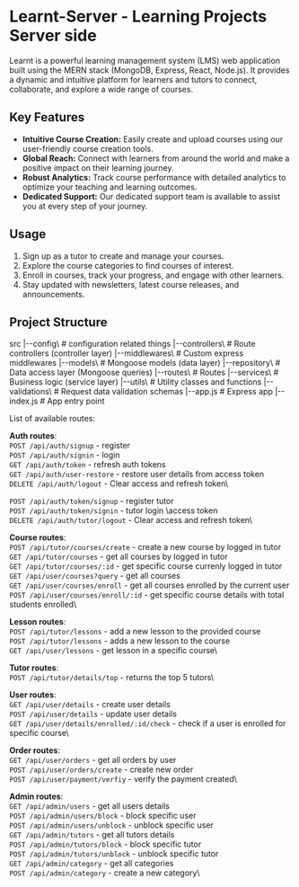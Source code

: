 # Learnt-Server - Learning Projects Server side

Learnt is a powerful learning management system (LMS) web application built using the MERN stack (MongoDB, Express, React, Node.js). It provides a dynamic and intuitive platform for learners and tutors to connect, collaborate, and explore a wide range of courses.

## Key Features

- **Intuitive Course Creation:** Easily create and upload courses using our user-friendly course creation tools.
- **Global Reach:** Connect with learners from around the world and make a positive impact on their learning journey.
- **Robust Analytics:** Track course performance with detailed analytics to optimize your teaching and learning outcomes.
- **Dedicated Support:** Our dedicated support team is available to assist you at every step of your journey.

## Usage

1. Sign up as a tutor to create and manage your courses.
2. Explore the course categories to find courses of interest.
3. Enroll in courses, track your progress, and engage with other learners.
4. Stay updated with newsletters, latest course releases, and announcements.

## Project Structure

src
|--config\ # configuration related things
|--controllers\ # Route controllers (controller layer)
|--middlewares\ # Custom express middlewares
|--models\ # Mongoose models (data layer)
|--repository\ # Data access layer (Mongoose queries)
|--routes\ # Routes
|--services\ # Business logic (service layer)
|--utils\ # Utility classes and functions
|--validations\ # Request data validation schemas
|--app.js # Express app
|--index.js # App entry point


List of available routes:

**Auth routes**:\
`POST /api/auth/signup` - register\
`POST /api/auth/signin` - login\
`GET /api/auth/token` - refresh auth tokens\
`GET /api/auth/user-restore` - restore user details from access token\
`DELETE /api/auth/logout` - Clear access and refresh token\

`POST /api/auth/token/signup` - register tutor\
`POST /api/auth/token/signin` - tutor login \access token\
`DELETE /api/auth/tutor/logout` - Clear access and refresh token\

**Course routes**:\
`POST /api/tutor/courses/create` - create a new course by logged in tutor\
`GET /api/tutor/courses` - get all courses by logged in tutor\
`GET /api/tutor/courses/:id` - get specific course currenly logged in tutor\
`GET /api/user/courses?query` - get all courses\
`GET /api/user/courses/enroll` - get all courses enrolled by the current user\
`POST /api/user/courses/enroll/:id` - get specific course details with total students enrolled\

**Lesson routes**:\
`POST /api/tutor/lessons` - add a new lesson to the provided course\
`POST /api/tutor/lessons` - adds a new lesson to the course\
`GET /api/user/lessons` - get lesson in a specific course\

**Tutor routes**:\
`POST /api/tutor/details/top` - returns the top 5 tutors\

**User routes**:\
`GET /api/user/details` - create user details\
`POST /api/user/details` - update user details\
`GET /api/user/details/enrolled/:id/check` - check if a user is enrolled for specific course\

**Order routes**:\
`GET /api/user/orders` - get all orders by user\
`POST /api/user/orders/create` - create new order\
`POST /api/user/payment/verfiy` - verify the payment created\

**Admin routes**:\
`GET /api/admin/users` - get all users details\
`POST /api/admin/users/block` - block specific user\
`POST /api/admin/users/unblock` - unblock specific user\
`GET /api/admin/tutors` - get all tutors details\
`POST /api/admin/tutors/block` - block specific tutor\
`POST /api/admin/tutors/unblock` - unblock specific tutor\
`GET /api/admin/category` - get all categories\
`POST /api/admin/category` - create a new category\
